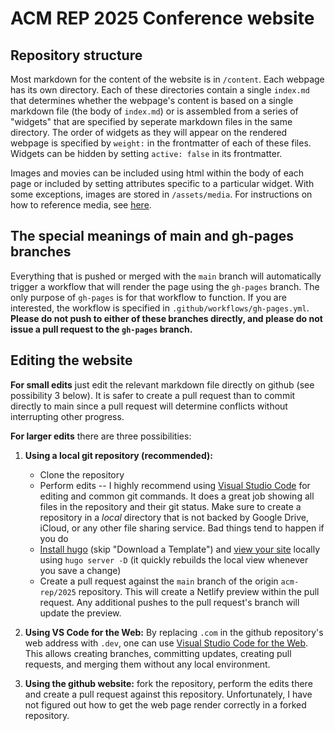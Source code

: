# ACM REP 2025 Conference website

## Repository structure

Most markdown for the content of the website is in `/content`. Each webpage has its own directory. Each of these directories contain a single `index.md` that determines whether the webpage's content is based on a single markdown file (the body of `index.md`) or is assembled from a series of "widgets" that are specified by seperate markdown files in the same directory. The order of widgets as they will appear on the rendered webpage is specified by `weight:` in the frontmatter of each of these files. Widgets can be hidden by setting `active: false` in its frontmatter.

Images and movies can be included using html within the body of each page or included by setting attributes specific to a particular widget. With some exceptions, images are stored in `/assets/media`. For instructions on how to reference media, see [here](https://docs.hugoblox.com/reference/markdown/#images).

## The special meanings of main and gh-pages branches

Everything that is pushed or merged with the `main` branch will automatically trigger a workflow that will render the page using the `gh-pages` branch. The only purpose of `gh-pages` is for that workflow to function. If you are interested, the workflow is specified in `.github/workflows/gh-pages.yml`. **Please do not push to either of these branches directly, and please do not issue a pull request to the `gh-pages` branch.**

## Editing the website

**For small edits** just edit the relevant markdown file directly on github (see possibility 3 below). It is safer to create a pull request than to commit directly to main since a pull request will determine conflicts without interrupting other progress. 

**For larger edits** there are three possibilities: 
1. **Using a local git repository (recommended):** 
    - Clone the repository  
    - Perform edits -- I highly recommend using [Visual Studio Code](https://code.visualstudio.com/) for editing and common git commands. It does a great job showing all files in the repository and their git status. Make sure to create a repository in a _local_ directory that is not backed by Google Drive, iCloud, or any other file sharing service. Bad things tend to happen if you do  
    - [Install hugo](https://docs.hugoblox.com/getting-started/install-hugo/) (skip "Download a Template") and [view your site](https://docs.hugoblox.com/getting-started/install-hugo/#view-your-site) locally using `hugo server -D` (it quickly rebuilds the local view whenever you save a change)  
    - Create a pull request against the `main` branch of the origin `acm-rep/2025` repository. This will create a Netlify preview within the pull request. Any additional pushes to the pull request's branch will update the preview.  
    
2. **Using VS Code for the Web:** By replacing `.com` in the github repository's web address with `.dev`, one can use [Visual Studio Code for the Web](https://code.visualstudio.com/docs/editor/vscode-web). This allows creating branches, committing updates, creating pull requests, and merging them without any local environment.

3. **Using the github website:** fork the repository, perform the edits there and create a pull request against this repository. Unfortunately, I have not figured out how to get the web page render correctly in a forked repository.


